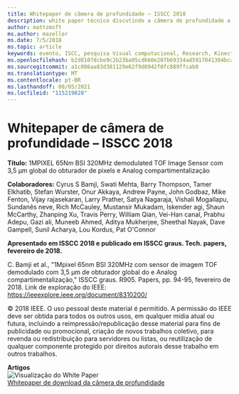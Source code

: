 ```yaml
---
title: Whitepaper de câmera de profundidade – ISSCC 2018
description: white paper técnico discutindo a câmera de profundidade a ser utilizada no Project Kinect para o Azure e a próxima versão do HoloLens.
author: mattzmsft
ms.author: mazeller
ms.date: 7/5/2018
ms.topic: article
keywords: evento, ISCC, pesquisa Visual computacional, Research, Kinect, hololens, Depth, TOF
ms.openlocfilehash: b2d8107dcbe9c2b23ba05cd660e207b69334ad5917041304bcad5ddb578e56eb
ms.sourcegitcommit: a1c086aa83d381129e62f9d8942f0fc889ffcab0
ms.translationtype: MT
ms.contentlocale: pt-BR
ms.lasthandoff: 08/05/2021
ms.locfileid: "115219828"
---
```

# <a name="depth-camera-whitepaper---isscc-2018"></a>Whitepaper de câmera de profundidade – ISSCC 2018

**Título:** 1MPIXEL 65Nm BSI 320MHz demodulated TOF Image Sensor com 3,5 μm global do obturador de pixels e Analog compartimentalização

**Colaboradores:** Cyrus S Bamji, Swati Mehta, Barry Thompson, Tamer Elkhatib, Stefan Wurster, Onur Akkaya, Andrew Payne, John Godbaz, Mike Fenton, Vijay rajasekaran, Larry Prather, Satya Nagaraja, Vishali Mogallapu, Sundanês neve, Rich McCauley, Mustansir Mukadam, Iskender agi, Shaun McCarthy, Zhanping Xu, Travis Perry, William Qian, Vei-Han canal, Prabhu Adepu, Gazi ali, Muneeb Ahmed, Aditya Mukherjee, Sheethal Nayak, Dave Gampell, Sunil Acharya, Lou Kordus, Pat O'Connor

**Apresentado em ISSCC 2018 e publicado em ISSCC graus. Tech. papers, fevereiro de 2018.**

C. Bamji et al., "1Mpixel 65nm BSI 320MHz com sensor de imagem TOF demodulado com 3,5 μm de obturador global do e Analog compartimentalização," ISSCC graus. R905. Papers, pp. 94-95, fevereiro de 2018. Link de exploração do IEEE: https://ieeexplore.ieee.org/document/8310200/

© 2018 IEEE. O uso pessoal deste material é permitido. A permissão do IEEE deve ser obtida para todos os outros usos, em qualquer mídia atual ou futura, incluindo a reimpressão/republicação desse material para fins de publicidade ou promocional, criação de novos trabalhos coletivo, para revenda ou redistribuição para servidores ou listas, ou reutilização de qualquer componente protegido por direitos autorais desse trabalho em outros trabalhos.

**Artigos**<br>
![Visualização do White Paper](images/depth-camera-isscc.PNG)<br>
[Whitepaper de download da câmera de profundidade](images/Depth-Camera-ISSCC-2018.pdf)
